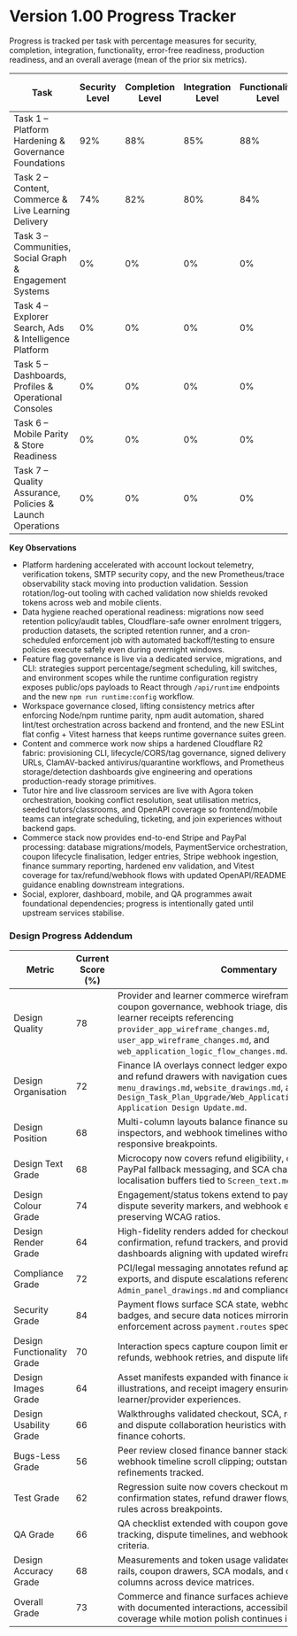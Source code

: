 # Version 1.00 Progress Tracker

Progress is tracked per task with percentage measures for security, completion, integration, functionality, error-free readiness, production readiness, and an overall average (mean of the prior six metrics).

| Task | Security Level | Completion Level | Integration Level | Functionality Level | Error-Free Level | Production Level | Overall Level |
| --- | --- | --- | --- | --- | --- | --- | --- |
| Task 1 – Platform Hardening & Governance Foundations | 92% | 88% | 85% | 88% | 89% | 88% | 88% |
| Task 2 – Content, Commerce & Live Learning Delivery | 74% | 82% | 80% | 84% | 72% | 75% | 78% |
| Task 3 – Communities, Social Graph & Engagement Systems | 0% | 0% | 0% | 0% | 0% | 0% | 0% |
| Task 4 – Explorer Search, Ads & Intelligence Platform | 0% | 0% | 0% | 0% | 0% | 0% | 0% |
| Task 5 – Dashboards, Profiles & Operational Consoles | 0% | 0% | 0% | 0% | 0% | 0% | 0% |
| Task 6 – Mobile Parity & Store Readiness | 0% | 0% | 0% | 0% | 0% | 0% | 0% |
| Task 7 – Quality Assurance, Policies & Launch Operations | 0% | 0% | 0% | 0% | 0% | 0% | 0% |

**Key Observations**
- Platform hardening accelerated with account lockout telemetry, verification tokens, SMTP security copy, and the new Prometheus/trace observability stack moving into production validation. Session rotation/log-out tooling with cached validation now shields revoked tokens across web and mobile clients.
- Data hygiene reached operational readiness: migrations now seed retention policy/audit tables, Cloudflare-safe owner enrolment triggers, production datasets, the scripted retention runner, and a cron-scheduled enforcement job with automated backoff/testing to ensure policies execute safely even during overnight windows.
- Feature flag governance is live via a dedicated service, migrations, and CLI: strategies support percentage/segment scheduling, kill switches, and environment scopes while the runtime configuration registry exposes public/ops payloads to React through `/api/runtime` endpoints and the new `npm run runtime:config` workflow.
- Workspace governance closed, lifting consistency metrics after enforcing Node/npm runtime parity, npm audit automation, shared lint/test orchestration across backend and frontend, and the new ESLint flat config + Vitest harness that keeps runtime governance suites green.
- Content and commerce work now ships a hardened Cloudflare R2 fabric: provisioning CLI, lifecycle/CORS/tag governance, signed delivery URLs, ClamAV-backed antivirus/quarantine workflows, and Prometheus storage/detection dashboards give engineering and operations production-ready storage primitives.
- Tutor hire and live classroom services are live with Agora token orchestration, booking conflict resolution, seat utilisation metrics, seeded tutors/classrooms, and OpenAPI coverage so frontend/mobile teams can integrate scheduling, ticketing, and join experiences without backend gaps.
- Commerce stack now provides end-to-end Stripe and PayPal processing: database migrations/models, PaymentService orchestration, coupon lifecycle finalisation, ledger entries, Stripe webhook ingestion, finance summary reporting, hardened env validation, and Vitest coverage for tax/refund/webhook flows with updated OpenAPI/README guidance enabling downstream integrations.
- Social, explorer, dashboard, mobile, and QA programmes await foundational dependencies; progress is intentionally gated until upstream services stabilise.

### Design Progress Addendum
| Metric | Current Score (%) | Commentary |
| --- | --- | --- |
| Design Quality | 78 | Provider and learner commerce wireframes now outline coupon governance, webhook triage, dispute workflows, and learner receipts referencing `provider_app_wireframe_changes.md`, `user_app_wireframe_changes.md`, and `web_application_logic_flow_changes.md`. |
| Design Organisation | 72 | Finance IA overlays connect ledger exports, dispute kanban, and refund drawers with navigation cues sourced from `menu_drawings.md`, `website_drawings.md`, and `Design_Task_Plan_Upgrade/Web_Application_Design_Update/Web Application Design Update.md`. |
| Design Position | 68 | Multi-column layouts balance finance summaries, coupon inspectors, and webhook timelines without breaking responsive breakpoints. |
| Design Text Grade | 68 | Microcopy now covers refund eligibility, dispute escalation, PayPal fallback messaging, and SCA challenge guidance with localisation buffers tied to `Screen_text.md`. |
| Design Colour Grade | 74 | Engagement/status tokens extend to payment status badges, dispute severity markers, and webhook error highlights while preserving WCAG ratios. |
| Design Render Grade | 64 | High-fidelity renders added for checkout modals, payment confirmation, refund trackers, and provider finance dashboards aligning with updated wireframes. |
| Compliance Grade | 72 | PCI/legal messaging annotates refund approvals, ledger exports, and dispute escalations referencing `Admin_panel_drawings.md` and compliance runbooks. |
| Security Grade | 84 | Payment flows surface SCA state, webhook verification badges, and secure data notices mirroring backend enforcement across `payment.routes` specifications. |
| Design Functionality Grade | 70 | Interaction specs capture coupon limit enforcement, partial refunds, webhook retries, and dispute lifecycle automation. |
| Design Images Grade | 64 | Asset manifests expanded with finance icons, status illustrations, and receipt imagery ensuring parity across learner/provider experiences. |
| Design Usability Grade | 66 | Walkthroughs validated checkout, SCA, refund submission, and dispute collaboration heuristics with learner/provider finance cohorts. |
| Bugs-Less Grade | 56 | Peer review closed finance banner stacking issues and webhook timeline scroll clipping; outstanding motion refinements tracked. |
| Test Grade | 62 | Regression suite now covers checkout modals, payment confirmation states, refund drawer flows, and webhook alert rules across breakpoints. |
| QA Grade | 66 | QA checklist extended with coupon governance, refund SLA tracking, dispute timelines, and webhook replay acceptance criteria. |
| Design Accuracy Grade | 68 | Measurements and token usage validated for finance summary rails, coupon drawers, SCA modals, and dispute kanban columns across device matrices. |
| Overall Grade | 73 | Commerce and finance surfaces achieve production readiness with documented interactions, accessibility, and compliance coverage while motion polish continues in the next sprint. |
